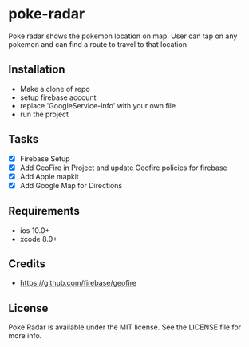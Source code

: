 # poke-radar

Poke radar  shows the pokemon location on map. User can tap on any pokemon and can find a route to travel to that location

## Installation
- Make a clone of repo
- setup firebase account 
- replace 'GoogleService-Info' with your own file 
- run the project

## Tasks

- [x] Firebase Setup
- [x] Add GeoFire in Project and update Geofire policies for firebase
- [x] Add Apple mapkit
- [x] Add Google Map for Directions

## Requirements
- ios 10.0+
- xcode 8.0+

## Credits
- https://github.com/firebase/geofire



## License
Poke Radar is available under the MIT license. See the LICENSE file for more info.
